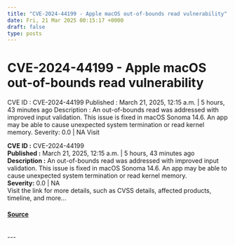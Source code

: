 ```yaml
---
title: "CVE-2024-44199 - Apple macOS out-of-bounds read vulnerability"
date: Fri, 21 Mar 2025 00:15:17 +0000
draft: false
type: posts
---
```

# CVE-2024-44199 - Apple macOS out-of-bounds read vulnerability





 CVE ID : CVE-2024-44199 Published : March 21, 2025, 12:15 a.m. | 5 hours, 43 minutes ago Description : An out-of-bounds read was addressed with improved input validation. This issue is fixed in macOS Sonoma 14.6. An app may be able to cause unexpected system termination or read kernel memory. Severity: 0.0 | NA Visit

**CVE ID :** CVE-2024-44199  
**Published :** March 21, 2025, 12:15 a.m. | 5 hours, 43 minutes ago  
**Description :** An out-of-bounds read was addressed with improved input validation. This issue is fixed in macOS Sonoma 14.6. An app may be able to cause unexpected system termination or read kernel memory.  
**Severity:** 0.0 | NA  
Visit the link for more details, such as CVSS details, affected products, timeline, and more...

#### [Source](https://cvefeed.io/vuln/detail/CVE-2024-44199)

<br/>
---
